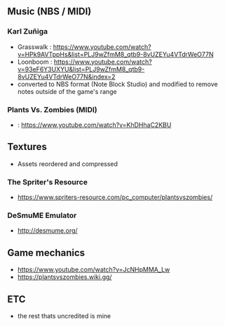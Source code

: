 ## Music (NBS / MIDI)
### Karl Zuñiga
- Grasswalk : https://www.youtube.com/watch?v=HPk9AVTppHs&list=PLJ9wZfmM8_qtb9-8vUZEYu4VTdrWeO77N
- Loonboom : https://www.youtube.com/watch?v=93eF6Y3UXYU&list=PLJ9wZfmM8_qtb9-8vUZEYu4VTdrWeO77N&index=2
- converted to NBS format (Note Block Studio) and modified to remove notes outside of the game's range
### Plants Vs. Zombies (MIDI)
-  : https://www.youtube.com/watch?v=KhDHhaC2KBU

## Textures
- Assets reordered and compressed
### The Spriter's Resource
- https://www.spriters-resource.com/pc_computer/plantsvszombies/
### DeSmuME Emulator
- http://desmume.org/

## Game mechanics
- https://www.youtube.com/watch?v=JcNHpMMA_Lw
- https://plantsvszombies.wiki.gg/

## ETC
- the rest thats uncredited is mine